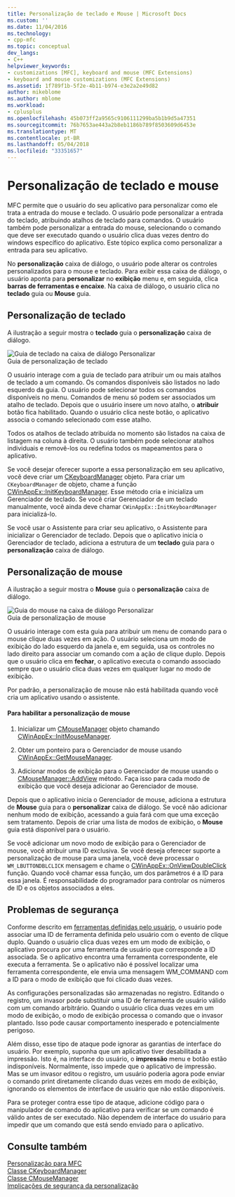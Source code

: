 ```yaml
---
title: Personalização de teclado e Mouse | Microsoft Docs
ms.custom: ''
ms.date: 11/04/2016
ms.technology:
- cpp-mfc
ms.topic: conceptual
dev_langs:
- C++
helpviewer_keywords:
- customizations [MFC], keyboard and mouse (MFC Extensions)
- keyboard and mouse customizations (MFC Extensions)
ms.assetid: 1f789f1b-5f2e-4b11-b974-e3e2a2e49d82
author: mikeblome
ms.author: mblome
ms.workload:
- cplusplus
ms.openlocfilehash: 45b073ff2a9565c9106111299ba5b1b9d5a47351
ms.sourcegitcommit: 76b7653ae443a2b8eb1186b789f8503609d6453e
ms.translationtype: MT
ms.contentlocale: pt-BR
ms.lasthandoff: 05/04/2018
ms.locfileid: "33351657"
---
```

# <a name="keyboard-and-mouse-customization"></a>Personalização de teclado e mouse
MFC permite que o usuário do seu aplicativo para personalizar como ele trata a entrada do mouse e teclado. O usuário pode personalizar a entrada do teclado, atribuindo atalhos de teclado para comandos. O usuário também pode personalizar a entrada do mouse, selecionando o comando que deve ser executado quando o usuário clica duas vezes dentro do windows específico do aplicativo. Este tópico explica como personalizar a entrada para seu aplicativo.  
  
 No **personalização** caixa de diálogo, o usuário pode alterar os controles personalizados para o mouse e teclado. Para exibir essa caixa de diálogo, o usuário aponta para **personalizar** no **exibição** menu e, em seguida, clica **barras de ferramentas e encaixe**. Na caixa de diálogo, o usuário clica no **teclado** guia ou **Mouse** guia.  
  
## <a name="keyboard-customization"></a>Personalização de teclado  
 A ilustração a seguir mostra o **teclado** guia o **personalização** caixa de diálogo.  
  
 ![Guia de teclado na caixa de diálogo Personalizar](../mfc/media/mfcnextkeyboardtab.png "mfcnextkeyboardtab")  
Guia de personalização de teclado  
  
 O usuário interage com a guia de teclado para atribuir um ou mais atalhos de teclado a um comando. Os comandos disponíveis são listados no lado esquerdo da guia. O usuário pode selecionar todos os comandos disponíveis no menu. Comandos de menu só podem ser associados um atalho de teclado. Depois que o usuário insere um novo atalho, o **atribuir** botão fica habilitado. Quando o usuário clica neste botão, o aplicativo associa o comando selecionado com esse atalho.  
  
 Todos os atalhos de teclado atribuída no momento são listados na caixa de listagem na coluna à direita. O usuário também pode selecionar atalhos individuais e removê-los ou redefina todos os mapeamentos para o aplicativo.  
  
 Se você desejar oferecer suporte a essa personalização em seu aplicativo, você deve criar um [CKeyboardManager](../mfc/reference/ckeyboardmanager-class.md) objeto. Para criar um `CKeyboardManager` de objeto, chame a função [CWinAppEx::InitKeyboardManager](../mfc/reference/cwinappex-class.md#initkeyboardmanager). Esse método cria e inicializa um Gerenciador de teclado. Se você criar Gerenciador de um teclado manualmente, você ainda deve chamar `CWinAppEx::InitKeyboardManager` para inicializá-lo.  
  
 Se você usar o Assistente para criar seu aplicativo, o Assistente para inicializar o Gerenciador de teclado. Depois que o aplicativo inicia o Gerenciador de teclado, adiciona a estrutura de um **teclado** guia para o **personalização** caixa de diálogo.  
  
## <a name="mouse-customization"></a>Personalização de mouse  
 A ilustração a seguir mostra o **Mouse** guia o **personalização** caixa de diálogo.  
  
 ![Guia do mouse na caixa de diálogo Personalizar](../mfc/media/mfcnextmousetab.png "mfcnextmousetab")  
Guia de personalização de mouse  
  
 O usuário interage com esta guia para atribuir um menu de comando para o mouse clique duas vezes em ação. O usuário seleciona um modo de exibição do lado esquerdo da janela e, em seguida, usa os controles no lado direito para associar um comando com a ação de clique duplo. Depois que o usuário clica em **fechar**, o aplicativo executa o comando associado sempre que o usuário clica duas vezes em qualquer lugar no modo de exibição.  
  
 Por padrão, a personalização de mouse não está habilitada quando você cria um aplicativo usando o assistente.  
  
#### <a name="to-enable-mouse-customization"></a>Para habilitar a personalização de mouse  
  
1.  Inicializar um [CMouseManager](../mfc/reference/cmousemanager-class.md) objeto chamando [CWinAppEx::InitMouseManager](../mfc/reference/cwinappex-class.md#initmousemanager).  
  
2.  Obter um ponteiro para o Gerenciador de mouse usando [CWinAppEx::GetMouseManager](../mfc/reference/cwinappex-class.md#getmousemanager).  
  
3.  Adicionar modos de exibição para o Gerenciador de mouse usando o [CMouseManager::AddView](../mfc/reference/cmousemanager-class.md#addview) método. Faça isso para cada modo de exibição que você deseja adicionar ao Gerenciador de mouse.  
  
 Depois que o aplicativo inicia o Gerenciador de mouse, adiciona a estrutura de **Mouse** guia para o **personalizar** caixa de diálogo. Se você não adicionar nenhum modo de exibição, acessando a guia fará com que uma exceção sem tratamento. Depois de criar uma lista de modos de exibição, o **Mouse** guia está disponível para o usuário.  
  
 Se você adicionar um novo modo de exibição para o Gerenciador de mouse, você atribuir uma ID exclusiva. Se você deseja oferecer suporte a personalização de mouse para uma janela, você deve processar o `WM_LBUTTONDBLCLICK` mensagem e chame o [CWinAppEx::OnViewDoubleClick](../mfc/reference/cwinappex-class.md#onviewdoubleclick) função. Quando você chamar essa função, um dos parâmetros é a ID para essa janela. É responsabilidade do programador para controlar os números de ID e os objetos associados a eles.  
  
## <a name="security-concerns"></a>Problemas de segurança  
 Conforme descrito em [ferramentas definidas pelo usuário](../mfc/user-defined-tools.md), o usuário pode associar uma ID de ferramenta definida pelo usuário com o evento de clique duplo. Quando o usuário clica duas vezes em um modo de exibição, o aplicativo procura por uma ferramenta de usuário que corresponde a ID associada. Se o aplicativo encontra uma ferramenta correspondente, ele executa a ferramenta. Se o aplicativo não é possível localizar uma ferramenta correspondente, ele envia uma mensagem WM_COMMAND com a ID para o modo de exibição que foi clicado duas vezes.  
  
 As configurações personalizadas são armazenadas no registro. Editando o registro, um invasor pode substituir uma ID de ferramenta de usuário válido com um comando arbitrário. Quando o usuário clica duas vezes em um modo de exibição, o modo de exibição processa o comando que o invasor plantado. Isso pode causar comportamento inesperado e potencialmente perigoso.  
  
 Além disso, esse tipo de ataque pode ignorar as garantias de interface do usuário. Por exemplo, suponha que um aplicativo tiver desabilitada a impressão. Isto é, na interface do usuário, o **impressão** menu e botão estão indisponíveis. Normalmente, isso impede que o aplicativo de impressão. Mas se um invasor editou o registro, um usuário poderia agora pode enviar o comando print diretamente clicando duas vezes em modo de exibição, ignorando os elementos de interface de usuário que não estão disponíveis.  
  
 Para se proteger contra esse tipo de ataque, adicione código para o manipulador de comando do aplicativo para verificar se um comando é válido antes de ser executado. Não dependem de interface do usuário para impedir que um comando que está sendo enviado para o aplicativo.  
  
## <a name="see-also"></a>Consulte também  
 [Personalização para MFC](../mfc/customization-for-mfc.md)   
 [Classe CKeyboardManager](../mfc/reference/ckeyboardmanager-class.md)   
 [Classe CMouseManager](../mfc/reference/cmousemanager-class.md)   
 [Implicações de segurança da personalização](../mfc/security-implications-of-customization.md)


